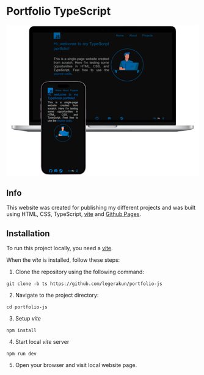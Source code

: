 # Portfolio TypeScript

![landing](https://raw.githubusercontent.com/legerakun/portfolio-js/ts/assets/readme.png)

## Info

This website was created for publishing my different projects and was built using HTML, CSS, TypeScript, [vite](https://vitejs.dev/) and [Github Pages](https://pages.github.com/).

## Installation

To run this project locally, you need a [vite](https://vitejs.dev/).

When the *vite* is installed, follow these steps:

1. Clone the repository using the following command:
   
```
git clone -b ts https://github.com/legerakun/portfolio-js
```

2. Navigate to the project directory:

```
cd portfolio-js
```

3. Setup *vite*

```
npm install
```

4. Start local *vite* server

```
npm run dev
```

5. Open your browser and visit local website page.
